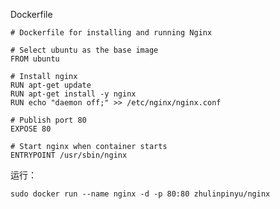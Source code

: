 Dockerfile

    # Dockerfile for installing and running Nginx
    
    # Select ubuntu as the base image
    FROM ubuntu
    
    # Install nginx
    RUN apt-get update
    RUN apt-get install -y nginx
    RUN echo "daemon off;" >> /etc/nginx/nginx.conf

    # Publish port 80
    EXPOSE 80
    
    # Start nginx when container starts
    ENTRYPOINT /usr/sbin/nginx


运行：

    sudo docker run --name nginx -d -p 80:80 zhulinpinyu/nginx

